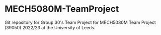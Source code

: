 # MECH5080M-TeamProject
Git repository for Group 30's Team Project for MECH5080M Team Project (39050) 2022/23 at the University of Leeds.
